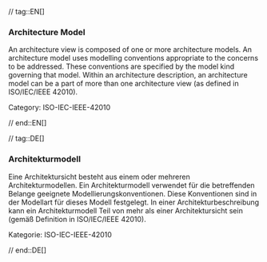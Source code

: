 // tag::EN[]
### Architecture Model

An architecture view is composed of one or more architecture models. An architecture model uses modelling conventions appropriate to the concerns to be addressed. These conventions are specified by the model kind governing that model. Within an architecture description, an architecture model can be a part of more than one architecture view (as defined in ISO/IEC/IEEE 42010).

Category: ISO-IEC-IEEE-42010




// end::EN[]

// tag::DE[]
### Architekturmodell

Eine Architektursicht besteht aus einem oder mehreren
Architekturmodellen. Ein Architekturmodell verwendet für die
betreffenden Belange geeignete Modellierungskonventionen. Diese
Konventionen sind in der Modellart für dieses Modell festgelegt. In
einer Architekturbeschreibung kann ein Architekturmodell Teil von mehr
als einer Architektursicht sein (gemäß Definition in ISO/IEC/IEEE
42010).

Kategorie: ISO-IEC-IEEE-42010


// end::DE[]

